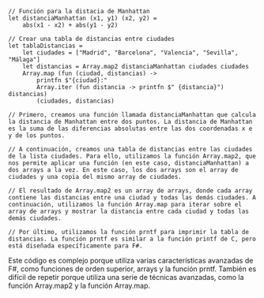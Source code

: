 ```f#
// Función para la distacia de Manhattan
let distanciaManhattan (x1, y1) (x2, y2) =
    abs(x1 - x2) + abs(y1 - y2)

// Crear una tabla de distancias entre ciudades
let tablaDistancias =
    let ciudades = ["Madrid", "Barcelona", "Valencia", "Sevilla", "Málaga"]
    let distancias = Array.map2 distanciaManhattan ciudades ciudades
    Array.map (fun (ciudad, distancias) ->
        printfn $"{ciudad}:"
        Array.iter (fun distancia -> printfn $" {distancia}") distancias)
        (ciudades, distancias)

// Primero, creamos una función llamada distanciaManhattan que calcula la distancia de Manhattan entre dos puntos. La distancia de Manhattan es la suma de las diferencias absolutas entre las dos coordenadas x e y de los puntos.

// A continuación, creamos una tabla de distancias entre las ciudades de la lista ciudades. Para ello, utilizamos la función Array.map2, que nos permite aplicar una función (en este caso, distanciaManhattan) a dos arrays a la vez. En este caso, los dos arrays son el array de ciudades y una copia del mismo array de ciudades.

// El resultado de Array.map2 es un array de arrays, donde cada array contiene las distancias entre una ciudad y todas las demás ciudades. A continuación, utilizamos la función Array.map para iterar sobre el array de arrays y mostrar la distancia entre cada ciudad y todas las demás ciudades.

// Por último, utilizamos la función prntf para imprimir la tabla de distancias. La función prntf es similar a la función printf de C, pero está diseñada específicamente para F#.
```
Este código es complejo porque utiliza varias características avanzadas de F#, como funciones de orden superior, arrays y la función prntf. También es difícil de repetir porque utiliza una serie de técnicas avanzadas, como la función Array.map2 y la función Array.map.